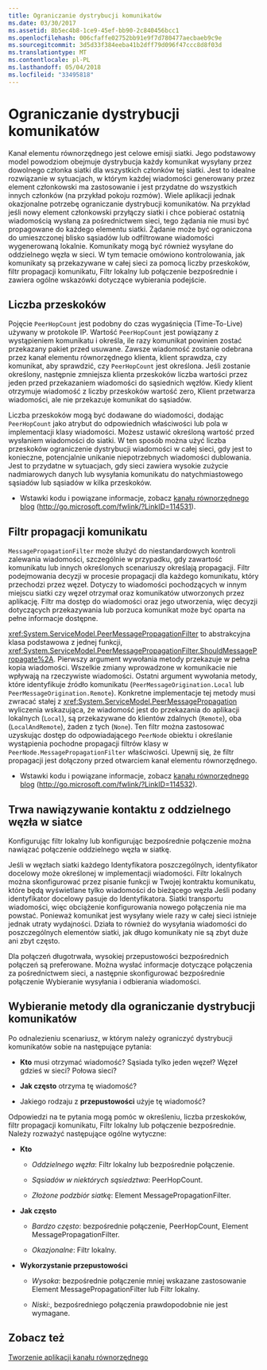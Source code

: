 ```yaml
---
title: Ograniczanie dystrybucji komunikatów
ms.date: 03/30/2017
ms.assetid: 8b5ec4b8-1ce9-45ef-bb90-2c840456bcc1
ms.openlocfilehash: 006cfaffe02752bb91e9f7d780477aecbaeb9c9e
ms.sourcegitcommit: 3d5d33f384eeba41b2dff79d096f47ccc8d8f03d
ms.translationtype: MT
ms.contentlocale: pl-PL
ms.lasthandoff: 05/04/2018
ms.locfileid: "33495818"
---
```

# <a name="limiting-message-distribution"></a>Ograniczanie dystrybucji komunikatów
Kanał elementu równorzędnego jest celowe emisji siatki. Jego podstawowy model powodziom obejmuje dystrybucja każdy komunikat wysyłany przez dowolnego członka siatki dla wszystkich członków tej siatki. Jest to idealne rozwiązanie w sytuacjach, w którym każdej wiadomości generowany przez element członkowski ma zastosowanie i jest przydatne do wszystkich innych członków (na przykład pokoju rozmów). Wiele aplikacji jednak okazjonalne potrzebę ograniczanie dystrybucji komunikatów. Na przykład jeśli nowy element członkowski przyłączy siatki i chce pobierać ostatnią wiadomością wysłaną za pośrednictwem sieci, tego żądania nie musi być propagowane do każdego elementu siatki. Żądanie może być ograniczona do umieszczonej blisko sąsiadów lub odfiltrowane wiadomości wygenerowaną lokalnie. Komunikaty mogą być również wysyłane do oddzielnego węzła w sieci. W tym temacie omówiono kontrolowania, jak komunikaty są przekazywane w całej sieci za pomocą liczby przeskoków, filtr propagacji komunikatu, Filtr lokalny lub połączenie bezpośrednie i zawiera ogólne wskazówki dotyczące wybierania podejście.  
  
## <a name="hop-counts"></a>Liczba przeskoków  
 Pojęcie `PeerHopCount` jest podobny do czas wygaśnięcia (Time-To-Live) używany w protokole IP. Wartość `PeerHopCount` jest powiązany z wystąpieniem komunikatu i określa, ile razy komunikat powinien zostać przekazany pakiet przed usuwane. Zawsze wiadomość zostanie odebrana przez kanał elementu równorzędnego klienta, klient sprawdza, czy komunikat, aby sprawdzić, czy `PeerHopCount` jest określona. Jeśli zostanie określony, następnie zmniejsza klienta przeskoków liczba wartości przez jeden przed przekazaniem wiadomości do sąsiednich węzłów. Kiedy klient otrzymuje wiadomość z liczby przeskoków wartość zero, Klient przetwarza wiadomości, ale nie przekazuje komunikat do sąsiadów.  
  
 Liczba przeskoków mogą być dodawane do wiadomości, dodając `PeerHopCount` jako atrybut do odpowiednich właściwości lub pola w implementacji klasy wiadomości. Możesz ustawić określoną wartość przed wysłaniem wiadomości do siatki. W ten sposób można użyć liczba przeskoków ograniczenie dystrybucji wiadomości w całej sieci, gdy jest to konieczne, potencjalnie unikanie niepotrzebnych wiadomości dublowania. Jest to przydatne w sytuacjach, gdy sieci zawiera wysokie zużycie nadmiarowych danych lub wysyłania komunikatu do natychmiastowego sąsiadów lub sąsiadów w kilka przeskoków.  
  
-   Wstawki kodu i powiązane informacje, zobacz [kanału równorzędnego blog](http://go.microsoft.com/fwlink/?LinkID=114531) (http://go.microsoft.com/fwlink/?LinkID=114531).  
  
## <a name="message-propagation-filter"></a>Filtr propagacji komunikatu  
 `MessagePropagationFilter` może służyć do niestandardowych kontroli zalewania wiadomości, szczególnie w przypadku, gdy zawartość komunikatu lub innych określonych scenariuszy określają propagacji. Filtr podejmowania decyzji w procesie propagacji dla każdego komunikatu, który przechodzi przez węzeł. Dotyczy to wiadomości pochodzących w innym miejscu siatki czy węzeł otrzymał oraz komunikatów utworzonych przez aplikację. Filtr ma dostęp do wiadomości oraz jego utworzenia, więc decyzji dotyczących przekazywania lub porzuca komunikat może być oparta na pełne informacje dostępne.  
  
 <xref:System.ServiceModel.PeerMessagePropagationFilter> to abstrakcyjna klasa podstawowa z jednej funkcji, <xref:System.ServiceModel.PeerMessagePropagationFilter.ShouldMessagePropagate%2A>. Pierwszy argument wywołania metody przekazuje w pełna kopia wiadomości. Wszelkie zmiany wprowadzone w komunikacie nie wpływają na rzeczywiste wiadomości. Ostatni argument wywołania metody, które identyfikuje źródło komunikatu (`PeerMessageOrigination.Local` lub `PeerMessageOrigination.Remote`). Konkretne implementacje tej metody musi zwracać stałej z <xref:System.ServiceModel.PeerMessagePropagation> wyliczenia wskazująca, że wiadomość jest do przekazania do aplikacji lokalnych (`Local`), są przekazywane do klientów zdalnych (`Remote`), oba (`LocalAndRemote`), żaden z tych (`None`). Ten filtr można zastosować uzyskując dostęp do odpowiadającego `PeerNode` obiektu i określanie wystąpienia pochodne propagacji filtrów klasy w `PeerNode.MessagePropagationFilter` właściwości. Upewnij się, że filtr propagacji jest dołączony przed otwarciem kanał elementu równorzędnego.  
  
-   Wstawki kodu i powiązane informacje, zobacz [kanału równorzędnego blog](http://go.microsoft.com/fwlink/?LinkID=114532) (http://go.microsoft.com/fwlink/?LinkID=114532).  
  
## <a name="contacting-an-individual-node-in-the-mesh"></a>Trwa nawiązywanie kontaktu z oddzielnego węzła w siatce  
 Konfigurując filtr lokalny lub konfigurując bezpośrednie połączenie można nawiązać połączenie oddzielnego węzła w siatkę.  
  
 Jeśli w węzłach siatki każdego Identyfikatora poszczególnych, identyfikator docelowy może określonej w implementacji wiadomości. Filtr lokalnych można skonfigurować przez pisanie funkcji w Twojej kontraktu komunikatu, które będą wyświetlane tylko wiadomości do bieżącego węzła Jeśli podany identyfikator docelowy pasuje do Identyfikatora. Siatki transportu wiadomości, więc obciążenie konfigurowania nowego połączenia nie ma powstać. Ponieważ komunikat jest wysyłany wiele razy w całej sieci istnieje jednak utraty wydajności. Działa to również do wysyłania wiadomości do poszczególnych elementów siatki, jak długo komunikaty nie są zbyt duże ani zbyt często.  
  
 Dla połączeń długotrwała, wysokiej przepustowości bezpośrednich połączeń są preferowane. Można wysłać informacje dotyczące połączenia za pośrednictwem sieci, a następnie skonfigurować bezpośrednie połączenie Wybieranie wysyłania i odbierania wiadomości.  
  
## <a name="choosing-an-approach-for-limiting-message-distribution"></a>Wybieranie metody dla ograniczanie dystrybucji komunikatów  
 Po odnalezieniu scenariusz, w którym należy ograniczyć dystrybucji komunikatów sobie na następujące pytania:  
  
-   **Kto** musi otrzymać wiadomość? Sąsiada tylko jeden węzeł? Węzeł gdzieś w sieci? Połowa sieci?  
  
-   **Jak często** otrzyma tę wiadomość?  
  
-   Jakiego rodzaju z **przepustowości** użyje tę wiadomość?  
  
 Odpowiedzi na te pytania mogą pomóc w określeniu, liczba przeskoków, filtr propagacji komunikatu, Filtr lokalny lub połączenie bezpośrednie. Należy rozważyć następujące ogólne wytyczne:  
  
-   **Kto**  
  
    -   *Oddzielnego węzła*: Filtr lokalny lub bezpośrednie połączenie.  
  
    -   *Sąsiadów w niektórych sąsiedztwa*: PeerHopCount.  
  
    -   *Złożone podzbiór siatkę*: Element MessagePropagationFilter.  
  
-   **Jak często**  
  
    -   *Bardzo często*: bezpośrednie połączenie, PeerHopCount, Element MessagePropagationFilter.  
  
    -   *Okazjonalne*: Filtr lokalny.  
  
-   **Wykorzystanie przepustowości**  
  
    -   *Wysoka*: bezpośrednie połączenie mniej wskazane zastosowanie Element MessagePropagationFilter lub Filtr lokalny.  
  
    -   *Niski*:, bezpośredniego połączenia prawdopodobnie nie jest wymagane.  
  
## <a name="see-also"></a>Zobacz też  
 [Tworzenie aplikacji kanału równorzędnego](../../../../docs/framework/wcf/feature-details/building-a-peer-channel-application.md)
